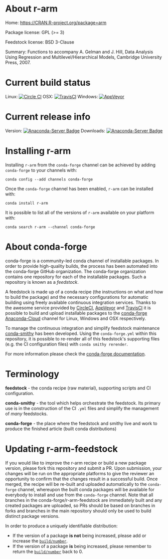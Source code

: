 About r-arm
===========

Home: https://CRAN.R-project.org/package=arm

Package license: GPL (>= 3)

Feedstock license: BSD 3-Clause

Summary: Functions to accompany A. Gelman and J. Hill, Data Analysis Using Regression and Multilevel/Hierarchical Models, Cambridge University Press, 2007.



Current build status
====================

Linux: [![Circle CI](https://circleci.com/gh/conda-forge/r-arm-feedstock.svg?style=shield)](https://circleci.com/gh/conda-forge/r-arm-feedstock)
OSX: [![TravisCI](https://travis-ci.org/conda-forge/r-arm-feedstock.svg?branch=master)](https://travis-ci.org/conda-forge/r-arm-feedstock)
Windows: [![AppVeyor](https://ci.appveyor.com/api/projects/status/github/conda-forge/r-arm-feedstock?svg=True)](https://ci.appveyor.com/project/conda-forge/r-arm-feedstock/branch/master)

Current release info
====================
Version: [![Anaconda-Server Badge](https://anaconda.org/conda-forge/r-arm/badges/version.svg)](https://anaconda.org/conda-forge/r-arm)
Downloads: [![Anaconda-Server Badge](https://anaconda.org/conda-forge/r-arm/badges/downloads.svg)](https://anaconda.org/conda-forge/r-arm)

Installing r-arm
================

Installing `r-arm` from the `conda-forge` channel can be achieved by adding `conda-forge` to your channels with:

```
conda config --add channels conda-forge
```

Once the `conda-forge` channel has been enabled, `r-arm` can be installed with:

```
conda install r-arm
```

It is possible to list all of the versions of `r-arm` available on your platform with:

```
conda search r-arm --channel conda-forge
```


About conda-forge
=================

conda-forge is a community-led conda channel of installable packages.
In order to provide high-quality builds, the process has been automated into the
conda-forge GitHub organization. The conda-forge organization contains one repository
for each of the installable packages. Such a repository is known as a *feedstock*.

A feedstock is made up of a conda recipe (the instructions on what and how to build
the package) and the necessary configurations for automatic building using freely
available continuous integration services. Thanks to the awesome service provided by
[CircleCI](https://circleci.com/), [AppVeyor](http://www.appveyor.com/)
and [TravisCI](https://travis-ci.org/) it is possible to build and upload installable
packages to the [conda-forge](https://anaconda.org/conda-forge)
[Anaconda-Cloud](http://docs.anaconda.org/) channel for Linux, Windows and OSX respectively.

To manage the continuous integration and simplify feedstock maintenance
[conda-smithy](http://github.com/conda-forge/conda-smithy) has been developed.
Using the ``conda-forge.yml`` within this repository, it is possible to re-render all of
this feedstock's supporting files (e.g. the CI configuration files) with ``conda smithy rerender``.

For more information please check the [conda-forge documentation](https://conda-forge.org/docs/).

Terminology
===========

**feedstock** - the conda recipe (raw material), supporting scripts and CI configuration.

**conda-smithy** - the tool which helps orchestrate the feedstock.
                   Its primary use is in the construction of the CI ``.yml`` files
                   and simplify the management of *many* feedstocks.

**conda-forge** - the place where the feedstock and smithy live and work to
                  produce the finished article (built conda distributions)


Updating r-arm-feedstock
========================

If you would like to improve the r-arm recipe or build a new
package version, please fork this repository and submit a PR. Upon submission,
your changes will be run on the appropriate platforms to give the reviewer an
opportunity to confirm that the changes result in a successful build. Once
merged, the recipe will be re-built and uploaded automatically to the
`conda-forge` channel, whereupon the built conda packages will be available for
everybody to install and use from the `conda-forge` channel.
Note that all branches in the conda-forge/r-arm-feedstock are
immediately built and any created packages are uploaded, so PRs should be based
on branches in forks and branches in the main repository should only be used to
build distinct package versions.

In order to produce a uniquely identifiable distribution:
 * If the version of a package **is not** being increased, please add or increase
   the [``build/number``](http://conda.pydata.org/docs/building/meta-yaml.html#build-number-and-string).
 * If the version of a package **is** being increased, please remember to return
   the [``build/number``](http://conda.pydata.org/docs/building/meta-yaml.html#build-number-and-string)
   back to 0.